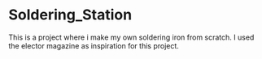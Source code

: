 # Soldering_Station
This is a project where i make my own soldering iron from scratch. I used the elector magazine as inspiration for this project. 
